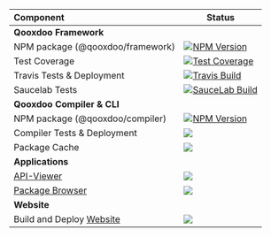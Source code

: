 Component                        | Status
:------------------------------- | --- 
**Qooxdoo Framework**            |            
NPM package (@qooxdoo/framework) | [![NPM Version][npm-framework-badge]][npm-framework-url]
Test Coverage                    | [![Test Coverage][coveralls-badge]][coveralls-url]
Travis Tests & Deployment        | [![Travis Build][travis-framework-badge]][travis-framework-url]
Saucelab Tests                   | [![SauceLab Build][saucelab-badge]][saucelab-url]
**Qooxdoo Compiler & CLI**       | 
NPM package (@qooxdoo/compiler)  | [![NPM Version][npm-compiler-badge]][npm-compiler-url] 
Compiler Tests & Deployment      | [![][travis-compiler-badge]][travis-compiler-url]
Package Cache                    | [![][package-cache-badge]](https://github.com/qooxdoo/package-cache)
**Applications**                 | 
[API-Viewer][apiviewer-url]      | [![][apiviewer-badge]][apiviewer-workflow-url]
[Package Browser][packagebrowser-url] | [![][packagebrowser-badge]][packagebrowser-workflow-url]
**Website**                      |
Build and Deploy [Website](https://qooxdoo.org)| [![][website-badge]][website-workflow-url]



[npm-framework-badge]: https://badge.fury.io/js/%40qooxdoo%2Fframework.svg
[npm-framework-url]: https://npmjs.org/package/@qooxdoo/framework
[travis-framework-badge]: https://travis-ci.org/qooxdoo/qooxdoo.svg?branch=master
[travis-framework-url]: https://travis-ci.org/qooxdoo/qooxdoo
[npm-compiler-badge]: https://badge.fury.io/js/%40qooxdoo%2Fcompiler.svg
[npm-compiler-url]: https://npmjs.org/package/@qooxdoo/compiler
[travis-compiler-badge]: https://travis-ci.org/qooxdoo/qooxdoo-compiler.svg?branch=master
[travis-compiler-url]: https://travis-ci.org/qooxdoo/qooxdoo-compiler
[coveralls-badge]: https://coveralls.io/repos/github/qooxdoo/qooxdoo/badge.svg?branch=master 
[coveralls-url]: https://coveralls.io/github/qooxdoo/qooxdoo?branch=master
[saucelab-badge]: https://saucelabs.com/buildstatus/qx-core
[saucelab-url]: https://saucelabs.com/open_sauce/user/qx-core
[package-cache-badge]: https://github.com/qooxdoo/package-cache/workflows/Update%20Package%20Cache/badge.svg
[packagebrowser-badge]: https://github.com/qooxdoo/qxl.packagebrowser/workflows/Build%20and%20Deploy/badge.svg
[packagebrowser-url]: https://qooxdoo.org/qxl.packagebrowser
[packagebrowser-workflow-url]: https://github.com/qooxdoo/qxl.packagebrowser/actions
[apiviewer-workflow-url]: https://travis-ci.org/qooxdoo/qxl.apiviewer
[apiviewer-url]: https://qooxdoo.org/qxl.apiviewer
[apiviewer-badge]: https://travis-ci.org/qooxdoo/qxl.apiviewer.svg?branch=master
[website-badge]: https://github.com/qooxdoo/website/workflows/Build%20and%20Deploy/badge.svg
[website-workflow-url]: https://github.com/qooxdoo/website/actions
